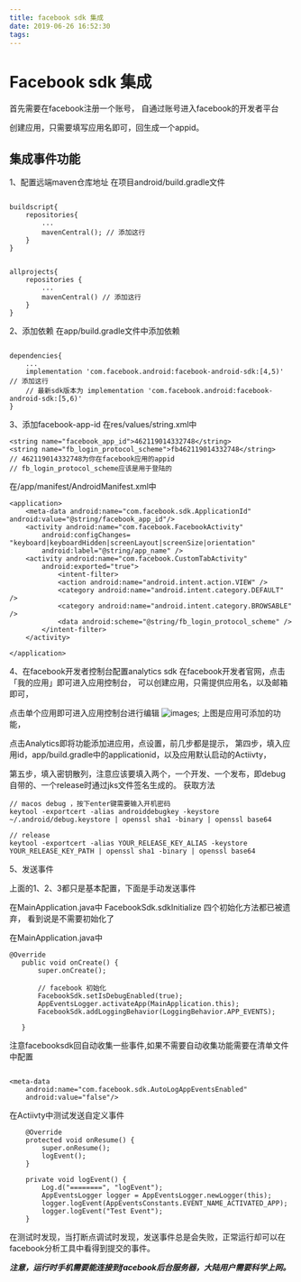 ```yaml
---
title: facebook sdk 集成
date: 2019-06-26 16:52:30
tags:
---
```


# Facebook sdk 集成

首先需要在facebook注册一个账号，
自通过账号进入facebook的开发者平台

创建应用，只需要填写应用名即可，回生成一个appid。




## 集成事件功能
1、配置远端maven仓库地址
    在项目android/build.gradle文件
```

buildscript{
    repositories{
        ...
        mavenCentral(); // 添加这行
    }
}


allprojects{
    repositories {
        ...
        mavenCentral() // 添加这行
    }
}

```

2、添加依赖
在app/build.gradle文件中添加依赖
```

dependencies{
    ...
    implementation 'com.facebook.android:facebook-android-sdk:[4,5)' // 添加这行
    // 最新sdk版本为 implementation 'com.facebook.android:facebook-android-sdk:[5,6)' 
}

```

3、添加facebook-app-id
在res/values/string.xml中
```
<string name="facebook_app_id">462119014332748</string> 
<string name="fb_login_protocol_scheme">fb462119014332748</string>
// 462119014332748为你在facebook应用的appid
// fb_login_protocol_scheme应该是用于登陆的
```

在/app/manifest/AndroidManifest.xml中
```
<application>
    <meta-data android:name="com.facebook.sdk.ApplicationId" android:value="@string/facebook_app_id"/> 
    <activity android:name="com.facebook.FacebookActivity"
        android:configChanges= "keyboard|keyboardHidden|screenLayout|screenSize|orientation"
        android:label="@string/app_name" /> 
    <activity android:name="com.facebook.CustomTabActivity"
        android:exported="true">
            <intent-filter>
            <action android:name="android.intent.action.VIEW" /> 
            <category android:name="android.intent.category.DEFAULT" />
            <category android:name="android.intent.category.BROWSABLE" />
            <data android:scheme="@string/fb_login_protocol_scheme" />
        </intent-filter>
    </activity>

</application>
```

4、在facebook开发者控制台配置analytics sdk
在facebook开发者官网，点击「我的应用」即可进入应用控制台，
可以创建应用，只需提供应用名，以及邮箱即可，

点击单个应用即可进入应用控制台进行编辑 
![images]('../images/facebook1.png');
上图是应用可添加的功能，

点击Analytics即将功能添加进应用，点设置，前几步都是提示，
第四步，填入应用id，app/build.gradle中的applicationid，以及应用默认启动的Actiivty，

第五步，填入密钥散列，注意应该要填入两个，一个开发、一个发布，即debug自带的、一个release时通过jks文件签名生成的。
获取方法
```
// macos debug ，按下enter键需要输入开机密码
keytool -exportcert -alias androiddebugkey -keystore ~/.android/debug.keystore | openssl sha1 -binary | openssl base64

// release 
keytool -exportcert -alias YOUR_RELEASE_KEY_ALIAS -keystore YOUR_RELEASE_KEY_PATH | openssl sha1 -binary | openssl base64

```


5、发送事件

上面的1、2、3都只是基本配置，下面是手动发送事件

在MainApplication.java中
FacebookSdk.sdkInitialize 四个初始化方法都已被遗弃， 看到说是不需要初始化了

 在MainApplication.java中
 ```
@Override
    public void onCreate() {
        super.onCreate();

        // facebook 初始化
        FacebookSdk.setIsDebugEnabled(true);
        AppEventsLogger.activateApp(MainApplication.this);
        FacebookSdk.addLoggingBehavior(LoggingBehavior.APP_EVENTS);
    
    }

 ```

注意facebooksdk回自动收集一些事件,如果不需要自动收集功能需要在清单文件中配置

```

<meta-data
    android:name="com.facebook.sdk.AutoLogAppEventsEnabled"
    android:value="false"/>

```

在Actiivty中测试发送自定义事件

```
    @Override
    protected void onResume() {
        super.onResume();
        logEvent();
    }

    private void logEvent() {
        Log.d("========", "logEvent");
        AppEventsLogger logger = AppEventsLogger.newLogger(this);
        logger.logEvent(AppEventsConstants.EVENT_NAME_ACTIVATED_APP);
        logger.logEvent("Test Event");
    }

```

在测试时发现，当打断点调试时发现，发送事件总是会失败，正常运行却可以在facebook分析工具中看得到提交的事件。

***注意，运行时手机需要能连接到facebook后台服务器，大陆用户需要科学上网。***